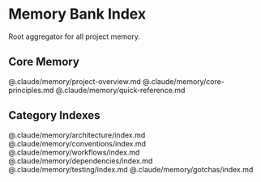 # Memory Bank Index

Root aggregator for all project memory.

## Core Memory
@.claude/memory/project-overview.md
@.claude/memory/core-principles.md
@.claude/memory/quick-reference.md

## Category Indexes
@.claude/memory/architecture/index.md
@.claude/memory/conventions/index.md
@.claude/memory/workflows/index.md
@.claude/memory/dependencies/index.md
@.claude/memory/testing/index.md
@.claude/memory/gotchas/index.md